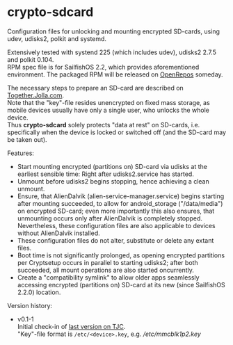 # crypto-sdcard
Configuration files for unlocking and mounting encrypted SD-cards, using udev, udisks2, polkit and systemd.

Extensively tested with systend 225 (which includes udev), udisks2 2.7.5 and polkit 0.104.
<br />
RPM spec file is for SailfishOS 2.2, which provides aforementioned environment.
The packaged RPM will be released on [OpenRepos](https://openrepos.net/user/5928/programs) someday.

The necessary steps to prepare an SD-card are described on [Together.Jolla.com](https://together.jolla.com/question/179054/how-to-creating-partitions-on-sd-card-optionally-encrypted/).
<br />
Note that the "key"-file resides unencrypted on fixed mass storage, as mobile devices usually have only a single user, who unlocks the whole device.
<br />
Thus **crypto-sdcard** solely protects "data at rest" on SD-cards, i.e. specifically when the device is locked or switched off (and the SD-card may be taken out).

Features:

* Start mounting encrypted (partitions on) SD-card via udisks at the earliest sensible time: Right after udisks2.service has started.
* Unmount before udisks2 begins stopping, hence achieving a clean unmount.
* Ensure, that AlienDalvik (alien-service-manager.service) begins starting after mounting succeeded, to allow for android_storage ("/data/media") on encrypted SD-card; even more importantly this also ensures, that unmounting occurs only after AlienDalvik is completely stopped.
Nevertheless, these configuration files are also applicable to devices without AlienDalvik installed.
* These configuration files do not alter, substitute or delete any extant files.
* Boot time is not significantly prolonged, as opening encrypted partitions per Cryptsetup occurs in parallel to starting udisks2; after both succeeded, all mount operations are also started oncurrently.
* Create a "compatibility symlink" to allow older apps seamlessly accessing encrypted (partitions on) SD-card at its new (since SailfishOS 2.2.0) location.


Version history:
* v0.1-1<br />
  Initial check-in of [last version on TJC](https://together.jolla.com/question/179054/how-to-creating-partitions-on-sd-card-optionally-encrypted/?answer=189813#post-id-189813).<br />
  "Key"-file format is `/etc/<device>.key`, e.g. */etc/mmcblk1p2.key*
